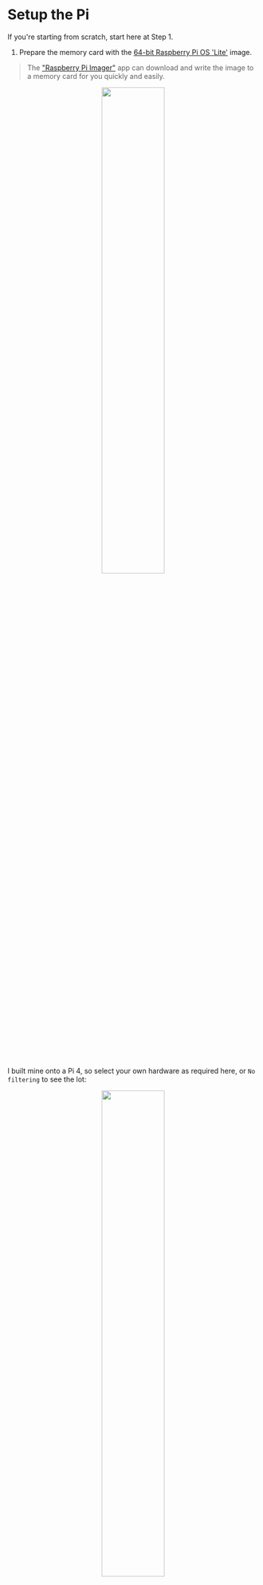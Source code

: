 # Setup the Pi

If you're starting from scratch, start here at Step 1.


1. Prepare the memory card with the [64-bit Raspberry Pi OS 'Lite'](https://www.raspberrypi.org/software/operating-systems/) image.

> The ["Raspberry Pi Imager"](https://www.raspberrypi.org/software/) app can download and write the image to a memory card for you quickly and easily.

<p align="center">
  <img src="https://github.com/user-attachments/assets/48df65a7-738b-493f-9e3f-3e3defbd3766" width="50%">
</p>

I built mine onto a Pi 4, so select your own hardware as required here, or `No filtering` to see the lot:

<p align="center">
  <img src="https://github.com/user-attachments/assets/a419f62b-e20c-4b1e-810c-6263c4609276" width="50%">
</p>

Having selected the device, now click `Choose OS`. Select `Raspberry Pi OS (other)`:
<p align="center">
  <img src="https://github.com/user-attachments/assets/1583d726-06c1-4b54-b280-9537ce648574" width="50%">
</p>

You want the `Raspberry Pi OS Lite (64-bit)` `A port of Debian Bookworm with no desktop environment (Compatible with Raspberry Pi 3/4/400/5` version.

<p align="center">
<img src="https://github.com/user-attachments/assets/a6ff10f2-6b27-4745-953e-fd7cd7c4871e" width="50%">
</p>

2. With that successfully burnt and verified, transfer the memory stick to the Pi.
3. Add HDMI, power and keyboard connections and turn it on. (You don't need a mouse for this, but add one if you're feeling so inclined).
4. The boot process ends at a login screen. The default credentials are `pi` / `raspberry`.
5. Login.
6. Now we'll perform the basic customisation steps:
7. Run `sudo raspi-config`.
8. Select `(5) Localisation Options` then:
    * `(L3) - change keyboard layout`
    I've never needed to do anything but accept the defaults here. I found the Pi stopped responding for >10s after selecting "no compose key", so just wait for it and it will take you back to the main page.
9. Return to (5) and set `(L2) the timezone`. Select the appropriate options and you'll be returned to the menu.
10. Select `(3) - Interfacing Options`
    * `(P2) Enable SSH` and at the prompt "Would you like the SSH server to be enabled?" change the selection to `<Yes>` and hit return, then return again at the `OK`.
    
11. Select `(1) System Options` and `(S4) Hostname` and give the Pi a recognisable hostname.
12. If you're building this onto a Pi with a wired network connection instead of WiFi, skip the next step. Resume at Step 14.
13. Select `(1) System Options` and `(S1) Wireless LAN`. At this stage we'll be a wifi *client*. When prompted:

    * Select your country
    * Enter the local SSID and passphrase (password). Note that the Pi Zero W's radio is limited to 2.4G, so any attempts to connect to a 5G network will fail.
14. Navigate to `Finish` and DECLINE the prompt to reboot.
15. Run `ifconfig`. In the output, look under "eth0" for wired and "wlan0" for WiFi. There should be a line starting with "inet" followed by an IP address. The absence of this means you're not on a network.

16. Assuming success above, you'll probably want to set a static IP. If you're OK with a dynamic IP (or at least are for the time being) jump to Step 20 and a reboot.

17. From 'Bookworm', the Pi uses Network Manager to manage IP addresses.\[[1](#1-set-a-static-ip-address-on-raspberry-pi-os-bookworm)\]

18. Run `sudo nmcli -p connection show` to show the available network interfaces:

```txt
pi@raspberrypi:~ $ sudo nmcli -p connection show
======================================
  NetworkManager connection profiles
======================================
NAME              UUID                                  TYPE      DEVICE
----------------------------------------------------------------------------------------------------------------
mywifissid        09123456-6ac4-4cf7-8154-701234567892  wifi      wlan0
lo                5612345d-ffff-4ee8-8ef9-12345678990f  loopback  lo
pi@raspberrypi:~ $
```

19. Now execute these three commands in turn, replacing the network name and dummy values here with your own:

```txt
sudo nmcli con mod "mywifissid" ipv4.addresses 10.0.0.220/24 ipv4.method manual
sudo nmcli con mod "mywifissid" ipv4.gateway 10.0.0.1
sudo nmcli con mod "mywifissid" ipv4.dns "10.0.0.1"
```

> If you have more than one DNS server (the last command above), add them all inside the quotes with a space separating each.

20. Reboot the Pi to pickup its new IP address and lock in all the changes made above, including the change to the hostname: `sudo reboot`

21. After it reboots, check it's on the network OK by typing `ifconfig` and check the output now shows the entries you added in Step 19.
(Alternatively, just see if it responds to pings and you can SSH to it on its new IP).

## Remote config via SSH

At this point I abandoned the keyboard and monitor, continuing the config steps from my PC.

22. SSH to the Pi using your preferred client. If you're using Windows 10 you can just do this from a PowerShell window: `ssh <TheIpAddressFromStep18> -l pi` (Note that's a lower-case L).
23. You should see something like this:
```txt
The authenticity of host '192.168.44.1 (192.168.44.1)' can't be established.
ECDSA key fingerprint is SHA256:Ty0Bw6IZqg1234567899006534456778sFKT6QakOZ5PdJk.
Are you sure you want to continue connecting (yes/no)?
```
24. Enter `yes` and press Return
25. The response should look like this:
```txt
Warning: Permanently added '192.168.44.1' (ECDSA) to the list of known hosts.
pi@192.168.44.1's password:
```
26. Enter the password and press Return.
27. It's STRONGLY recommended that you change the password. Run `passwd` and follow your nose.

## Here's where all the software modules are installed. This might take a while:

28. First let's make sure the Pi is all up-to-date:
```txt
sudo apt-get update && sudo apt-get upgrade -y
```

> If this ends with an error "Some index files failed to download. They have been ignored, or old ones used instead." just press up-arrow and return to retry the command. You want to be sure the Pi is healthy and updated before continuing.

> If however you encounter an error saying a certificate is out of date or not valid yet, check that the Pi's real-time clock is correct. `date` on its own will show the date, and you'll set it with this syntax: `sudo date -s '2024-01-09 11:04:00 AEDT'`.

29. `sudo reboot`

Your SSH session will end here. Wait for the Pi to reboot, sign back in again and continue.

30. Confirm your current version of python:

```
pi@BenchPi3BPlus:~ $ python3 --version
Python 3.11.2
pi@BenchPi3BPlus:~ $
```

31. Update the following command if required with that of the same version number:

```
pi@BenchPi3BPlus:~ $ sudo apt install python3.11-venv -y
pi@BenchPi3BPlus:~ $ python3 -m venv venv
pi@BenchPi3BPlus:~ $
```

32. We need to install git so we can download the repo from GitHub:

```
sudo apt-get install git -y
```

33. This downloads the repo, dropping the structure into a subdirectory called `knxLogger`:

```txt
cd ~
sudo rm -rfd /knxLogger/
git clone --depth=3 https://github.com/greiginsydney/knxLogger
```

> Advanced tip: if you're testing code and want to install a new branch direct from the repo, add `-b <branchName>` on the end of the line.


34. Now we need to move the setup.sh script file into its final location:

```txt
mv -fv "knxLogger/Raspberry Pi/setup.sh" ~
``` 

35. All the hard work is done by the script, but it needs to be made executable first:

```txt
sudo chmod +x setup.sh
```

36. Now run it! (Be careful here: the switches are critical. "-E" ensures your user path is passed to the script. Without it the software will be moved to the wrong location, or not at all. "-H" passes the Pi user's home directory.)
```txt
sudo -E -H ./setup.sh
```
